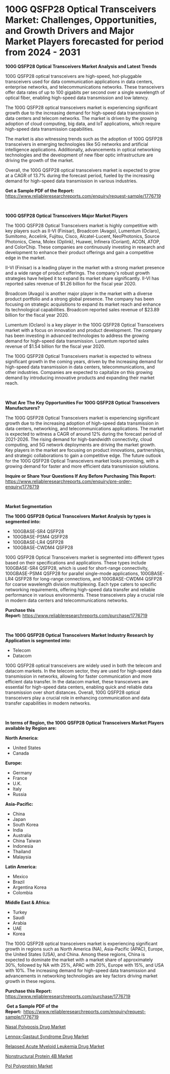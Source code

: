 <p><h1>100G QSFP28 Optical Transceivers Market: Challenges, Opportunities, and Growth Drivers and Major Market Players forecasted for period from 2024 - 2031</h1></p><p><strong>100G QSFP28 Optical Transceivers Market Analysis and Latest Trends</strong></p>
<p><p>100G QSFP28 optical transceivers are high-speed, hot-pluggable transceivers used for data communication applications in data centers, enterprise networks, and telecommunications networks. These transceivers offer data rates of up to 100 gigabits per second over a single wavelength of optical fiber, enabling high-speed data transmission and low latency.</p><p>The 100G QSFP28 optical transceivers market is experiencing significant growth due to the increasing demand for high-speed data transmission in data centers and telecom networks. The market is driven by the growing adoption of cloud computing, big data, and IoT applications, which require high-speed data transmission capabilities.</p><p>The market is also witnessing trends such as the adoption of 100G QSFP28 transceivers in emerging technologies like 5G networks and artificial intelligence applications. Additionally, advancements in optical networking technologies and the development of new fiber optic infrastructure are driving the growth of the market.</p><p>Overall, the 100G QSFP28 optical transceivers market is expected to grow at a CAGR of 13.7% during the forecast period, fueled by the increasing demand for high-speed data transmission in various industries.</p></p>
<p><strong>Get a Sample PDF of the Report:&nbsp;</strong> <a href="https://www.reliableresearchreports.com/enquiry/request-sample/1776719">https://www.reliableresearchreports.com/enquiry/request-sample/1776719</a></p>
<p>&nbsp;</p>
<p><strong>100G QSFP28 Optical Transceivers Major Market Players</strong></p>
<p><p>The 100G QSFP28 Optical Transceivers market is highly competitive with key players such as II-VI (Finisar), Broadcom (Avago), Lumentum (Oclaro), Sumitomo, Accelink, Fujitsu, Cisco, Alcatel-Lucent, NeoPhotonics, Source Photonics, Ciena, Molex (Oplink), Huawei, Infinera (Coriant), ACON, ATOP, and ColorChip. These companies are continuously investing in research and development to enhance their product offerings and gain a competitive edge in the market.</p><p>II-VI (Finisar) is a leading player in the market with a strong market presence and a wide range of product offerings. The company's robust growth strategies have helped it to expand its market share significantly. II-VI has reported sales revenue of $1.26 billion for the fiscal year 2020.</p><p>Broadcom (Avago) is another major player in the market with a diverse product portfolio and a strong global presence. The company has been focusing on strategic acquisitions to expand its market reach and enhance its technological capabilities. Broadcom reported sales revenue of $23.89 billion for the fiscal year 2020.</p><p>Lumentum (Oclaro) is a key player in the 100G QSFP28 Optical Transceivers market with a focus on innovation and product development. The company has been investing in advanced technologies to address the growing demand for high-speed data transmission. Lumentum reported sales revenue of $1.54 billion for the fiscal year 2020.</p><p>The 100G QSFP28 Optical Transceivers market is expected to witness significant growth in the coming years, driven by the increasing demand for high-speed data transmission in data centers, telecommunications, and other industries. Companies are expected to capitalize on this growing demand by introducing innovative products and expanding their market reach.</p></p>
<p>&nbsp;</p>
<p><strong>What Are The Key Opportunities For 100G QSFP28 Optical Transceivers Manufacturers?</strong></p>
<p><p>The 100G QSFP28 Optical Transceivers market is experiencing significant growth due to the increasing adoption of high-speed data transmission in data centers, networking, and telecommunications applications. The market is expected to witness a CAGR of around 12% during the forecast period of 2021-2026. The rising demand for high-bandwidth connectivity, cloud computing, and 5G network deployments are driving the market growth. Key players in the market are focusing on product innovations, partnerships, and strategic collaborations to gain a competitive edge. The future outlook for the 100G QSFP28 Optical Transceivers market looks promising, with a growing demand for faster and more efficient data transmission solutions.</p></p>
<p><strong>Inquire or Share Your Questions If Any Before Purchasing This Report:</strong> <a href="https://www.reliableresearchreports.com/enquiry/pre-order-enquiry/1776719">https://www.reliableresearchreports.com/enquiry/pre-order-enquiry/1776719</a></p>
<p>&nbsp;</p>
<p><strong>Market Segmentation</strong></p>
<p><strong>The 100G QSFP28 Optical Transceivers Market Analysis by types is segmented into:</strong></p>
<p><ul><li>100GBASE-SR4 QSFP28</li><li>100GBASE-PSM4 QSFP28</li><li>100GBASE-LR4 QSFP28</li><li>100GBASE-CWDM4 QSFP28</li></ul></p>
<p><p>100G QSFP28 Optical Transceivers market is segmented into different types based on their specifications and applications. These types include 100GBASE-SR4 QSFP28, which is used for short-range connectivity, 100GBASE-PSM4 QSFP28 for parallel single-mode applications, 100GBASE-LR4 QSFP28 for long-range connections, and 100GBASE-CWDM4 QSFP28 for coarse wavelength division multiplexing. Each type caters to specific networking requirements, offering high-speed data transfer and reliable performance in various environments. These transceivers play a crucial role in modern data centers and telecommunications networks.</p></p>
<p><strong>Purchase this Report:&nbsp;</strong><a href="https://www.reliableresearchreports.com/purchase/1776719">https://www.reliableresearchreports.com/purchase/1776719</a></p>
<p>&nbsp;</p>
<p><strong>The 100G QSFP28 Optical Transceivers Market Industry Research by Application is segmented into:</strong></p>
<p><ul><li>Telecom</li><li>Datacom</li></ul></p>
<p><p>100G QSFP28 optical transceivers are widely used in both the telecom and datacom markets. In the telecom sector, they are used for high-speed data transmission in networks, allowing for faster communication and more efficient data transfer. In the datacom market, these transceivers are essential for high-speed data centers, enabling quick and reliable data transmission over short distances. Overall, 100G QSFP28 optical transceivers play a crucial role in enhancing communication and data transfer capabilities in modern networks.</p></p>
<p>&nbsp;</p>
<p><strong>In terms of Region, the 100G QSFP28 Optical Transceivers Market Players available by Region are:</strong></p>
<p>
    <p> <strong> North America: </strong>
        <ul>
            <li>United States</li>
            <li>Canada</li>
        </ul>
        </p> 
    <p> <strong> Europe: </strong>
        <ul>
            <li>Germany</li>
            <li>France</li>
            <li>U.K.</li>
            <li>Italy</li>
            <li>Russia</li>
        </ul>
        </p> 
    <p> <strong> Asia-Pacific: </strong>
        <ul>
            <li>China</li>
            <li>Japan</li>
            <li>South Korea</li>
            <li>India</li>
            <li>Australia</li>
            <li>China Taiwan</li>
            <li>Indonesia</li>
            <li>Thailand</li>
            <li>Malaysia</li>
        </ul>
        </p> 
    <p> <strong> Latin America: </strong>
        <ul>
            <li>Mexico</li>
            <li>Brazil</li>
            <li>Argentina Korea</li>
            <li>Colombia</li>
        </ul>
        </p> 
    <p> <strong> Middle East & Africa: </strong>
        <ul>
            <li>Turkey</li>
            <li>Saudi</li>
            <li>Arabia</li>
            <li>UAE</li>
            <li>Korea</li>
        </ul>
    </p>
    </p>
<p><p>The 100G QSFP28 optical transceivers market is experiencing significant growth in regions such as North America (NA), Asia-Pacific (APAC), Europe, the United States (USA), and China. Among these regions, China is expected to dominate the market with a market share of approximately 30%, followed by NA with 25%, APAC with 20%, Europe with 15%, and USA with 10%. The increasing demand for high-speed data transmission and advancements in networking technologies are key factors driving market growth in these regions.</p></p>
<p><strong>Purchase this Report: </strong><a href="https://www.reliableresearchreports.com/purchase/1776719">https://www.reliableresearchreports.com/purchase/1776719</a></p>
<p>&nbsp;<strong>Get a Sample PDF of the Report:&nbsp;&nbsp;</strong><a href="https://www.reliableresearchreports.com/enquiry/request-sample/1776719">https://www.reliableresearchreports.com/enquiry/request-sample/1776719</a></p>
<p><strong></strong></p>
<p><p><a href="https://medium.com/@anndavis1924/analyzing-nasal-polyposis-drug-market-global-industry-perspective-and-forecast-2024-to-2031-70c7e8e23e38">Nasal Polyposis Drug Market</a></p><p><a href="https://medium.com/@anndavis1924/lennox-gastaut-syndrome-drug-market-research-report-its-history-and-forecast-2024-to-2031-d58b9ab637ac">Lennox-Gastaut Syndrome Drug Market</a></p><p><a href="https://medium.com/@anndavis1924/relapsed-acute-myeloid-leukemia-drug-market-report-reveals-the-latest-trends-and-growth-51e8c3e60322">Relapsed Acute Myeloid Leukemia Drug Market</a></p><p><a href="https://medium.com/@anndavis1924/nonstructural-protein-4b-market-report-reveals-the-latest-trends-and-growth-opportunities-of-this-af221e398f58">Nonstructural Protein 4B Market</a></p><p><a href="https://medium.com/@anndavis1924/pol-polyprotein-market-share-evolution-and-market-growth-trends-2024-2031-b325bd5fe1ce">Pol Polyprotein Market</a></p></p>
